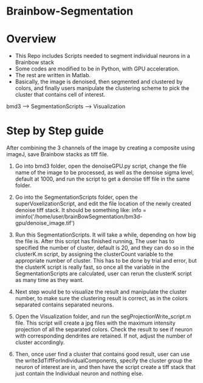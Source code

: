 # Brainbow-Segmentation

# Overview
- This Repo includes Scripts needed to segment individual neurons in a Brainbow stack
- Some codes are modified to be in Python, with GPU acceleration.
- The rest are written in Matlab.
- Basically, the image is denoised, then segmented and clustered by colors, and finally users manipulate the clustering scheme to pick the cluster that contains cell of interest.

bmd3 --> SegmentationScripts --> Visualization 

# Step by Step guide
After combining the 3 channels of the image by creating a composite using imageJ, save Brainbow stacks as tiff file.

1) Go into bmd3 folder, open the denoiseGPU.py script, change the file name of the image to be processed, as well as the denoise sigma level, default at 1000, and run the script to get a denoise tiff file in the same folder.

2) Go into the SegmentationScripts folder, open the superVoxelizationScript, and edit the file location of the newly created denoise tiff stack. It should be something like: info = iminfo('/home/user/brainBowSegmentation/bm3d-gpu/denoise_image.tif')

3) Run this SegmentationScripts. It will take a while, depending on how big the file is. After this script has finished running, The user has to specified the number of cluster, default is 20, and they can do so in the clusterK.m script, by assigning the clusterCount variable to the appropriate number of cluster. This has to be done by trial and error, but the clusterK script is really fast, so once all the variable in the SegmentationScripts are calculated, user can rerun the clusterK script as many time as they want.

4) Next step would be to visualize the result and manipulate the cluster number, to make sure the clustering result is correct, as in the colors separated contains separated neurons.

5) Open the Visualization folder, and run the segProjectionWrite_script.m file. This script will create a jpg files with the maximum intensity projection of all the separated colors. Check the result to see if neuron with corresponding dendrites are retained. If not, adjust the number of cluster accordingly.

6) Then, once user find a cluster that contains good result, user can use the write3dTiffForIndividualComponents, specify the cluster group the neuron of interest are in, and then have the script create a tiff stack that just contain the Individual neuron and nothing else. 
